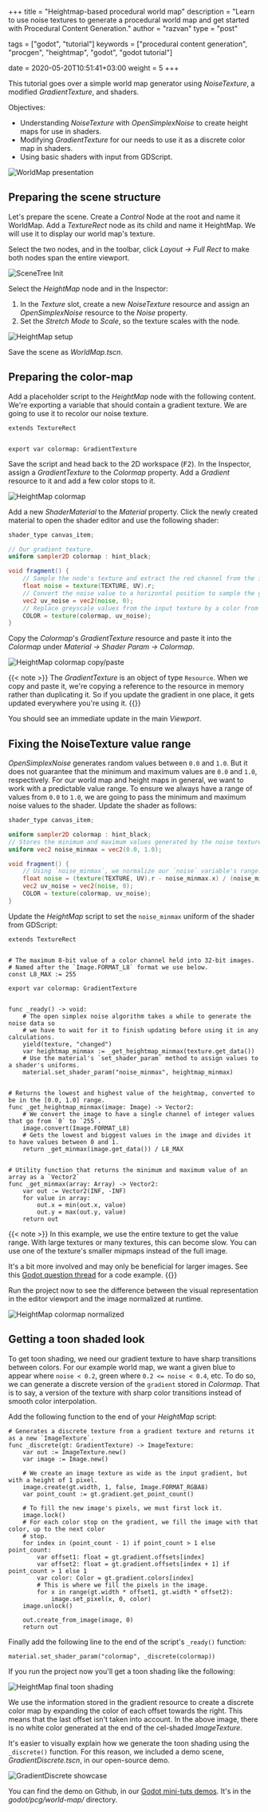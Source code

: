 +++
title = "Heightmap-based procedural world map"
description = "Learn to use noise textures to generate a procedural world map and get started with Procedural Content Generation."
author = "razvan"
type = "post"

tags = ["godot", "tutorial"]
keywords = ["procedural content generation", "procgen", "heightmap", "godot", "godot tutorial"]

date = 2020-05-20T10:51:41+03:00
weight = 5
+++

This tutorial goes over a simple world map generator using _NoiseTexture_, a modified _GradientTexture_, and shaders.

Objectives:

- Understanding _NoiseTexture_ with _OpenSimplexNoise_ to create height maps for use in shaders.
- Modifying _GradientTexture_ for our needs to use it as a discrete color map in shaders.
- Using basic shaders with input from GDScript.

![WorldMap presentation](./images/presentation.png)

## Preparing the scene structure

Let's prepare the scene. Create a _Control_ Node at the root and name it WorldMap. Add a _TextureRect_ node as its child and name it HeightMap. We will use it to display our world map's texture.

Select the two nodes, and in the toolbar, click _Layout -> Full Rect_ to make both nodes span the entire viewport.

![SceneTree Init](./images/scenetree-init.png)

Select the _HeightMap_ node and in the Inspector:

1. In the _Texture_ slot, create a new _NoiseTexture_ resource and assign an _OpenSimplexNoise_ resource to the _Noise_ property.
1. Set the _Stretch Mode_ to _Scale_, so the texture scales with the node.

![HeightMap setup](./images/heightmap-setup.png)

Save the scene as _WorldMap.tscn_.

## Preparing the color-map

Add a placeholder script to the _HeightMap_ node with the following content. We're exporting a variable that should contain a gradient texture. We are going to use it to recolor our noise texture.

```gdscript
extends TextureRect


export var colormap: GradientTexture
```

Save the script and head back to the 2D workspace (<kbd>F2</kbd>). In the Inspector, assign a _GradientTexture_ to the _Colormap_ property. Add a _Gradient_ resource to it and add a few color stops to it.

![HeightMap colormap](./images/heightmap-colormap.png)

Add a new _ShaderMaterial_ to the _Material_ property. Click the newly created material to open the shader editor and use the following shader:

```glsl
shader_type canvas_item;

// Our gradient texture.
uniform sampler2D colormap : hint_black;

void fragment() {
	// Sample the node's texture and extract the red channel from the image.
	float noise = texture(TEXTURE, UV).r;
	// Convert the noise value to a horizontal position to sample the gradient texture.
	vec2 uv_noise = vec2(noise, 0);
	// Replace greyscale values from the input texture by a color from the gradient texture.
	COLOR = texture(colormap, uv_noise);
}
```

Copy the _Colormap_'s _GradientTexture_ resource and paste it into the _Colormap_ under _Material -> Shader Param -> Colormap_.

![HeightMap colormap copy/paste](./images/heightmap-colormap-cp-1.png)

{{< note >}}
The _GradientTexture_ is an object of type `Resource`. When we copy and paste it, we're copying a reference to the resource in memory rather than duplicating it. So if you update the gradient in one place, it gets updated everywhere you're using it.
{{</note>}}

You should see an immediate update in the main _Viewport_.

## Fixing the NoiseTexture value range

_OpenSimplexNoise_ generates random values between `0.0` and `1.0`. But it does not guarantee that the minimum and maximum values are `0.0` and `1.0`, respectively. For our world map and height maps in general, we want to work with a predictable value range. To ensure we always have a range of values from `0.0` to `1.0`, we are going to pass the minimum and maximum noise values to the shader. Update the shader as follows:

```glsl
shader_type canvas_item;

uniform sampler2D colormap : hint_black;
// Stores the minimum and maximum values generated by the noise texture.
uniform vec2 noise_minmax = vec2(0.0, 1.0);

void fragment() {
	// Using `noise_minmax`, we normalize our `noise` variable's range.
	float noise = (texture(TEXTURE, UV).r - noise_minmax.x) / (noise_minmax.y - noise_minmax.x);
	vec2 uv_noise = vec2(noise, 0);
	COLOR = texture(colormap, uv_noise);
}
```

Update the _HeightMap_ script to set the `noise_minmax` uniform of the shader from GDScript:

```gdscript
extends TextureRect


# The maximum 8-bit value of a color channel held into 32-bit images.
# Named after the `Image.FORMAT_L8` format we use below.
const L8_MAX := 255

export var colormap: GradientTexture


func _ready() -> void:
	# The open simplex noise algorithm takes a while to generate the noise data so
	# we have to wait for it to finish updating before using it in any calculations.
	yield(texture, "changed")
	var heightmap_minmax := _get_heightmap_minmax(texture.get_data())
	# Use the material's `set_shader_param` method to assign values to a shader's uniforms.
	material.set_shader_param("noise_minmax", heightmap_minmax)


# Returns the lowest and highest value of the heightmap, converted to be in the [0.0, 1.0] range.
func _get_heightmap_minmax(image: Image) -> Vector2:
	# We convert the image to have a single channel of integer values that go from `0` to `255`.
	image.convert(Image.FORMAT_L8)
	# Gets the lowest and biggest values in the image and divides it to have values between 0 and 1.
	return _get_minmax(image.get_data()) / L8_MAX


# Utility function that returns the minimum and maximum value of an array as a `Vector2`
func _get_minmax(array: Array) -> Vector2:
	var out := Vector2(INF, -INF)
	for value in array:
		out.x = min(out.x, value)
		out.y = max(out.y, value)
	return out
```

{{< note >}}
In this example, we use the entire texture to get the value range. With large textures or many textures, this can become slow. You can use one of the texture's smaller mipmaps instead of the full image.

It's a bit more involved and may only be beneficial for larger images. See this [Godot question thread](https://godotengine.org/qa/48245/get-mipmap-data-from-texture) for a code example.
{{</note>}}

Run the project now to see the difference between the visual representation in the editor viewport and the image normalized at runtime.

![HeightMap colormap normalized](./images/heightmap-colormap-normalized.png)

## Getting a toon shaded look

To get toon shading, we need our gradient texture to have sharp transitions between colors. For our example world map, we want a given blue to appear where `noise < 0.2`, green where `0.2 <= noise < 0.4`, etc. To do so, we can generate a discrete version of the `gradient` stored in _Colormap_. That is to say, a version of the texture with sharp color transitions instead of smooth color interpolation.

Add the following function to the end of your _HeightMap_ script:

```gdscript
# Generates a discrete texture from a gradient texture and returns it as a new `ImageTexture`.
func _discrete(gt: GradientTexture) -> ImageTexture:
	var out := ImageTexture.new()
	var image := Image.new()

	# We create an image texture as wide as the input gradient, but with a height of 1 pixel.
	image.create(gt.width, 1, false, Image.FORMAT_RGBA8)
	var point_count := gt.gradient.get_point_count()

	# To fill the new image's pixels, we must first lock it.
	image.lock()
	# For each color stop on the gradient, we fill the image with that color, up to the next color
	# stop.
	for index in (point_count - 1) if point_count > 1 else point_count:
		var offset1: float = gt.gradient.offsets[index]
		var offset2: float = gt.gradient.offsets[index + 1] if point_count > 1 else 1
		var color: Color = gt.gradient.colors[index]
		# This is where we fill the pixels in the image.
		for x in range(gt.width * offset1, gt.width * offset2):
			image.set_pixel(x, 0, color)
	image.unlock()

	out.create_from_image(image, 0)
	return out
```

Finally add the following line to the end of the script's `_ready()` function:

```gdscript
material.set_shader_param("colormap", _discrete(colormap))
```

If you run the project now you'll get a toon shading like the following:

![HeightMap final toon shading](./images/heightmap-colormap-cellshaded.png)

We use the information stored in the gradient resource to create a discrete color map by expanding the color of each offset towards the right. This means that the last offset isn't taken into account. In the above image, there is no white color generated at the end of the cel-shaded _ImageTexture_.

It's easier to visually explain how we generate the toon shading using the `_discrete()` function. For this reason, we included a demo scene, _GradientDiscrete.tscn_, in our open-source demo.

![GradientDiscrete showcase](./images/gradient-discrete.png)

You can find the demo on Github, in our [Godot mini-tuts demos](https://github.com/GDQuest/godot-mini-tuts-demos). It's in the _godot/pcg/world-map/_ directory.
